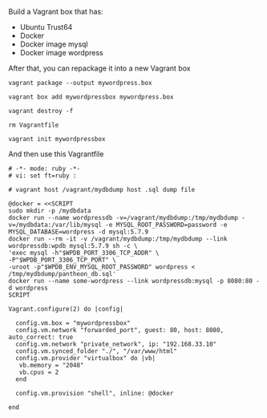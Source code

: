 Build a Vagrant box that has:
* Ubuntu Trust64
* Docker
* Docker image mysql
* Docker image wordpress
  
After that, you can repackage it into a new Vagrant box

`vagrant package --output mywordpress.box`

`vagrant box add mywordpressbox mywordpress.box`

`vagrant destroy -f`

`rm Vagrantfile`

`vagrant init mywordpressbox`

And then use this Vagrantfile

```
# -*- mode: ruby -*-
# vi: set ft=ruby :

# vagrant host /vagrant/mydbdump host .sql dump file

@docker = <<SCRIPT
sudo mkdir -p /mydbdata
docker run --name wordpressdb -v=/vagrant/mydbdump:/tmp/mydbdump -v=/mydbdata:/var/lib/mysql -e MYSQL_ROOT_PASSWORD=password -e MYSQL_DATABASE=wordpress -d mysql:5.7.9
docker run --rm -it -v /vagrant/mydbdump:/tmp/mydbdump --link wordpressdb:wpdb mysql:5.7.9 sh -c \
'exec mysql -h"$WPDB_PORT_3306_TCP_ADDR" \
-P"$WPDB_PORT_3306_TCP_PORT" \
-uroot -p"$WPDB_ENV_MYSQL_ROOT_PASSWORD" wordpress < /tmp/mydbdump/pantheon_db.sql'
docker run --name some-wordpress --link wordpressdb:mysql -p 8080:80 -d wordpress
SCRIPT

Vagrant.configure(2) do |config|

  config.vm.box = "mywordpressbox"
  config.vm.network "forwarded_port", guest: 80, host: 8080, auto_correct: true
  config.vm.network "private_network", ip: "192.168.33.10"
  config.vm.synced_folder "./", "/var/www/html"
  config.vm.provider "virtualbox" do |vb|
   vb.memory = "2048"
   vb.cpus = 2
  end
  
  config.vm.provision "shell", inline: @docker

end
```
